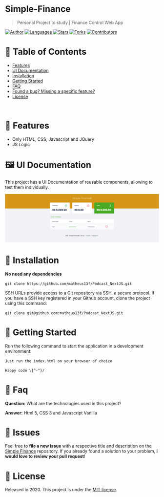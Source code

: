 # Simple-Finance

> Personal Project to study | Finance Control Web App

[![Author](https://img.shields.io/badge/author-matheus13f-ff9000?style=flat-square)](https://github.com/matheus13f)
[![Languages](https://img.shields.io/github/languages/count/matheus13f/Simple-Finance?color=%23ff9000&style=flat-square)](#)
[![Stars](https://img.shields.io/github/stars/matheus13f/Simple-Finance?color=ff9000&style=flat-square)](https://github.com/matheus13f/Simple-Finance/stargazers)
[![Forks](https://img.shields.io/github/forks/matheus13f/Simple-Finance?color=%23ff9000&style=flat-square)](https://github.com/matheus13f/Simple-Finance/network/members)
[![Contributors](https://img.shields.io/github/contributors/matheus13f/Simple-Finance?color=ff9000&style=flat-square)](https://github.com/matheus13f/Simple-Finance/graphs/contributors)

# :pushpin: Table of Contents

- [Features](#rocket-features)
- [UI Documentation](#framed_picture-ui-documentation)
- [Installation](#construction_worker-installation)
- [Getting Started](#runner-getting-started)
- [FAQ](#postbox-faq)
- [Found a bug? Missing a specific feature?](#bug-issues)
- [License](#closed_book-license)

<br />

# :rocket: Features

- Only HTML, CSS, Javascript and JQuery
- JS Logic

# :framed_picture: UI Documentation

This project has a UI Documentation of reusable components, allowing to test them individually.

<p align="left">
   <img src="images/home.png" />
</p>

# :construction_worker: Installation

**No need any dependencies**

`git clone https://github.com/matheus13f/Podcast_NextJS.git`

SSH URLs provide access to a Git repository via SSH, a secure protocol. If you have a SSH key registered in your Github account, clone the project using this command:

`git clone git@github.com:matheus13f/Podcast_NextJS.git`

# :runner: Getting Started

Run the following command to start the application in a development environment:

`Just run the index.html on your browser of choice`

`Happy code \{^-^}/`

# :postbox: Faq

**Question:** What are the technologies used in this project?

**Answer:** Html 5, CSS 3 and Javascript Vanilla

# :bug: Issues

Feel free to **file a new issue** with a respective title and description on the [Simple Finance](https://github.com/matheus13f/Simple-Finance/issues) repository. If you already found a solution to your problem, **i would love to review your pull request**!

# :closed_book: License

Released in 2020.
This project is under the [MIT license](https://github.com/matheus13f/Simple-Finance/master/LICENSE).

